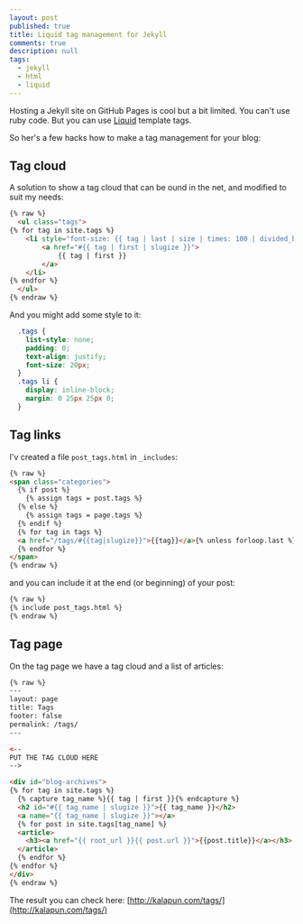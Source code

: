 ```yaml
---
layout: post
published: true
title: Liquid tag management for Jekyll
comments: true
description: null
tags: 
  - jekyll
  - html
  - liquid
---
```


Hosting a Jekyll site on GitHub Pages is cool but a bit limited. You can't use ruby code. But you can use [Liquid](https://github.com/Shopify/liquid/wiki/Liquid-for-Designers) template tags. 

So her's a few hacks how to make a tag management for your blog:

## Tag cloud
A solution to show a tag cloud that can be ound in the net, and modified to suit my needs:

``` html
{% raw %}
  <ul class="tags">
{% for tag in site.tags %}
    <li style="font-size: {{ tag | last | size | times: 100 | divided_by: site.tags.size | plus: 70  }}%">
        <a href="#{{ tag | first | slugize }}">
            {{ tag | first }}
        </a>
    </li>
{% endfor %}
  </ul>
{% endraw %}
```

<!-- more -->

And you might add some style to it:

``` css
  .tags {
    list-style: none;
    padding: 0;
    text-align: justify; 
    font-size: 20px;
  }
  .tags li {
    display: inline-block;
    margin: 0 25px 25px 0; 
  }
```

## Tag links

I'v created a file `post_tags.html` in `_includes`:

``` html
{% raw %}
<span class="categories">
  {% if post %}
    {% assign tags = post.tags %}
  {% else %}
    {% assign tags = page.tags %}
  {% endif %}
  {% for tag in tags %}
  <a href="/tags/#{{tag|slugize}}">{{tag}}</a>{% unless forloop.last %},{% endunless %}
  {% endfor %}
</span>
{% endraw %}
```

and you can include it at the end (or beginning) of your post:

``` html
{% raw %}
{% include post_tags.html %}
{% endraw %}
```

## Tag page

On the tag page we have a tag cloud and a list of articles:

``` html
{% raw %}
---
layout: page
title: Tags
footer: false
permalink: /tags/
---

<--
PUT THE TAG CLOUD HERE
-->

<div id="blog-archives">
{% for tag in site.tags %}
  {% capture tag_name %}{{ tag | first }}{% endcapture %}
  <h2 id="#{{ tag_name | slugize }}">{{ tag_name }}</h2>
  <a name="{{ tag_name | slugize }}"></a>
  {% for post in site.tags[tag_name] %}
  <article>
    <h3><a href="{{ root_url }}{{ post.url }}">{{post.title}}</a></h3>
  </article>
  {% endfor %}
{% endfor %}
</div>
{% endraw %}
```

The result you can check here: [http://kalapun.com/tags/](http://kalapun.com/tags/)